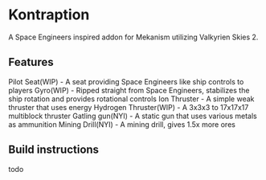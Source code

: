 # Kontraption
A Space Engineers inspired addon for Mekanism utilizing Valkyrien Skies 2.

## Features
Pilot Seat(WIP) - A seat providing Space Engineers like ship controls to players
Gyro(WIP) - Ripped straight from Space Engineers, stabilizes the ship rotation and provides rotational controls
Ion Thruster - A simple weak thruster that uses energy
Hydrogen Thruster(WIP) - A 3x3x3 to 17x17x17 multiblock thruster
Gatling gun(NYI) - A static gun that uses various metals as ammunition
Mining Drill(NYI) - A mining drill, gives 1.5x more ores

## Build instructions
todo

